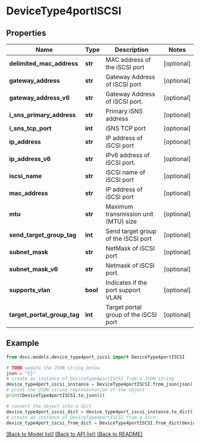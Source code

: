 # DeviceType4portISCSI


## Properties

Name | Type | Description | Notes
------------ | ------------- | ------------- | -------------
**delimited_mac_address** | **str** | MAC address of the iSCSI port | [optional] 
**gateway_address** | **str** | Gateway Address of iSCSI port | [optional] 
**gateway_address_v6** | **str** | Gateway Address of iSCSI port. | [optional] 
**i_sns_primary_address** | **str** | Primary iSNS address | [optional] 
**i_sns_tcp_port** | **int** | iSNS TCP port | [optional] 
**ip_address** | **str** | IP address of iSCSI port | [optional] 
**ip_address_v6** | **str** | IPv6 address of iSCSI port. | [optional] 
**iscsi_name** | **str** | iSCSI name of iSCSI port | [optional] 
**mac_address** | **str** | IP address of iSCSI port | [optional] 
**mtu** | **str** | Maximum transmission unit (MTU) size | [optional] 
**send_target_group_tag** | **int** | Send target group of the iSCSI port | [optional] 
**subnet_mask** | **str** | NetMask of iSCSI port | [optional] 
**subnet_mask_v6** | **str** | Netmask of iSCSI port. | [optional] 
**supports_vlan** | **bool** | Indicates if the port support VLAN | [optional] 
**target_portal_group_tag** | **int** | Target portal group of the iSCSI port | [optional] 

## Example

```python
from dscc.models.device_type4port_iscsi import DeviceType4portISCSI

# TODO update the JSON string below
json = "{}"
# create an instance of DeviceType4portISCSI from a JSON string
device_type4port_iscsi_instance = DeviceType4portISCSI.from_json(json)
# print the JSON string representation of the object
print(DeviceType4portISCSI.to_json())

# convert the object into a dict
device_type4port_iscsi_dict = device_type4port_iscsi_instance.to_dict()
# create an instance of DeviceType4portISCSI from a dict
device_type4port_iscsi_from_dict = DeviceType4portISCSI.from_dict(device_type4port_iscsi_dict)
```
[[Back to Model list]](../README.md#documentation-for-models) [[Back to API list]](../README.md#documentation-for-api-endpoints) [[Back to README]](../README.md)


